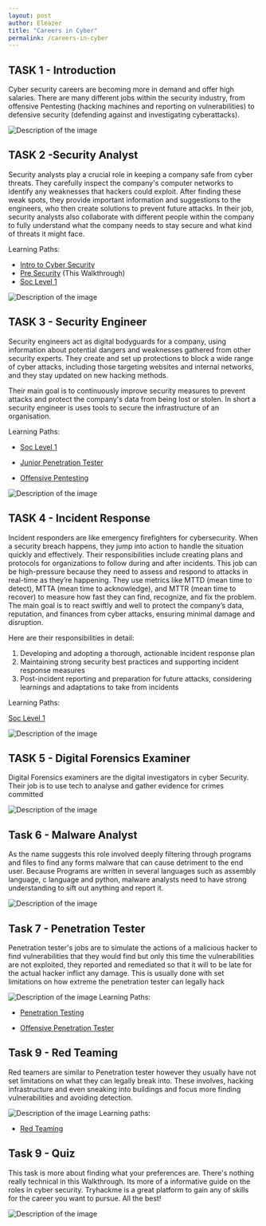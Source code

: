 ```yaml
---
layout: post
author: Eleazer
title: "Careers in Cyber"
permalink: /careers-in-cyber
---
```




## TASK 1 - Introduction
Cyber security careers are becoming more in demand and offer high salaries. There are many different jobs within the security industry, from offensive Pentesting (hacking machines and reporting on vulnerabilities) to defensive security (defending against and investigating cyberattacks).




![Description of the image](noanswerneeded.png)

## TASK 2 -Security Analyst

Security analysts play a crucial role in keeping a company safe from cyber threats. They carefully inspect the company's computer networks to identify any weaknesses that hackers could exploit. After finding these weak spots, they provide important information and suggestions to the engineers, who then create solutions to prevent future attacks. In their job, security analysts also collaborate with different people within the company to fully understand what the company needs to stay secure and what kind of threats it might face.



Learning Paths:
-  [Intro to Cyber Security](https://tryhackme.com/path/outline/introtocyber)
-  [Pre Security](https://tryhackme.com/path/outline/introtocyber) (This Walkthrough)
-  [Soc Level 1 ](https://tryhackme.com/path/outline/soclevel1)


![Description of the image](noanswerneeded.png)


## TASK 3 -  Security Engineer
Security engineers act as digital bodyguards for a company, using information about potential dangers and weaknesses gathered from other security experts. They create and set up protections to block a wide range of cyber attacks, including those targeting websites and internal networks, and they stay updated on new hacking methods.

 Their main goal is to continuously improve security measures to prevent attacks and protect the company's data from being lost or stolen.  In short a security engineer is   uses tools to secure the infrastructure of an organisation.


Learning Paths:

- [Soc Level 1 ](https://tryhackme.com/path/outline/soclevel1)

- [Junior Penetration Tester](https://tryhackme.com/path/outline/soclevel1)

- [Offensive Pentesting](https://tryhackme.com/path/outline/pentesting)


![Description of the image](noanswerneeded.png)


## TASK 4 -  Incident Response
Incident responders are like emergency firefighters for cybersecurity. When a security breach happens, they jump into action to handle the situation quickly and effectively. Their responsibilities include creating plans and protocols for organizations to follow during and after incidents. This job can be high-pressure because they need to assess and respond to attacks in real-time as they’re happening. They use metrics like MTTD (mean time to detect), MTTA (mean time to acknowledge), and MTTR (mean time to recover) to measure how fast they can find, recognize, and fix the problem. The main goal is to react swiftly and well to protect the company’s data, reputation, and finances from cyber attacks, ensuring minimal damage and disruption.

Here are their responsibilities in detail:

1. Developing and adopting a thorough, actionable incident response plan
2.  Maintaining strong security best practices and supporting incident response measures
3. Post-incident reporting and preparation for future attacks, considering learnings and adaptations to take from incidents

Learning Paths:

 [Soc Level 1 ](https://tryhackme.com/path/outline/soclevel1)


 ![Description of the image](noanswerneeded.png)




## TASK 5  -  Digital Forensics Examiner
Digital Forensics examiners are the digital investigators in cyber Security. Their job is to use tech to  analyse and gather evidence for crimes committed


![Description of the image](noanswerneeded.png)


## Task 6 - Malware Analyst
As the name suggests this role involved deeply filtering through  programs and files to find any forms malware that can cause detriment to the end user. Because Programs are written in several languages such as assembly language, c language and python,  malware analysts need to have strong understanding to sift out anything and report it.


![Description of the image](noanswerneeded.png)


## Task 7  - Penetration Tester
Penetration tester's jobs are to simulate the actions of a malicious hacker to find vulnerabilities that they would find but only this time the vulnerabilities are not exploited, they reported and remediated so that it will to be late for the actual hacker inflict any damage. This is usually done with set limitations on how extreme the penetration tester can legally hack


![Description of the image](noanswerneeded.png)
 Learning Paths:

 - [Penetration Testing](https://tryhackme.com/path/outline/jrpenetrationtester)

- [Offensive Penetration Tester](https://tryhackme.com/path/outline/pentesting)

## Task 9 - Red Teaming

Red teamers are similar to  Penetration tester however they usually have not set limitations on what they can legally break into. These involves, hacking infrastructure and even sneaking into buildings and focus more finding vulnerabilities and avoiding detection.  



![Description of the image](noanswerneeded.png)
Learning paths:
 - [Red Teaming](https://tryhackme.com/path/outline/redteaming)

## Task 9 - Quiz
 This task is more about finding what your preferences are. There's nothing  really technical in this  Walkthrough. Its more of a informative guide on the roles in cyber security. Tryhackme is a great platform to gain any of skills for the career you want to pursue. All the best!

![Description of the image](noanswerneeded.png)
